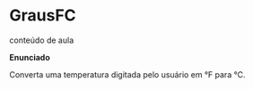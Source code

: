 # GrausFC
conteúdo de aula 

**Enunciado**

Converta uma temperatura digitada pelo usuário em °F para °C.

